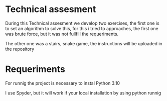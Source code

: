 
# Technical assesment

During this Technical assesment we develop two exercises, the first one is to set an algorithm to solve this, for this i tried to approaches, the first one was brute force, but it was not fullfill the requeriments.

The other one was a stairs, snake game, the instructions will be uploaded in the repository 


# Requeriments

For runnig the project is necessary to instal Python 3.10

I use Spyder, but it will work if your local installation by using python runnig


